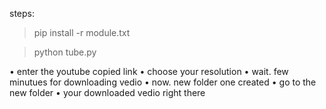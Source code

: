 steps:
> pip install -r module.txt

> python tube.py
    
• enter the youtube copied link
• choose your resolution
• wait. few minutues for downloading vedio
• now. new folder one created
• go to the new folder
• your downloaded vedio right there
